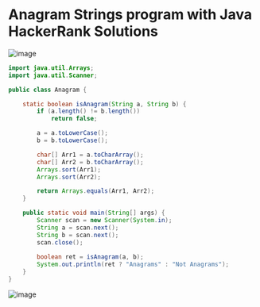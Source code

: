 # Anagram Strings program with Java HackerRank Solutions

![image](https://github.com/user-attachments/assets/e7851fa5-2c2b-4520-9be5-8febfc205caa)

```java
import java.util.Arrays;
import java.util.Scanner;

public class Anagram {

    static boolean isAnagram(String a, String b) {
        if (a.length() != b.length())
            return false;

        a = a.toLowerCase();
        b = b.toLowerCase();

        char[] Arr1 = a.toCharArray();
        char[] Arr2 = b.toCharArray();
        Arrays.sort(Arr1);
        Arrays.sort(Arr2);

        return Arrays.equals(Arr1, Arr2);
    }

    public static void main(String[] args) {
        Scanner scan = new Scanner(System.in);
        String a = scan.next();
        String b = scan.next();
        scan.close();
        
        boolean ret = isAnagram(a, b);
        System.out.println(ret ? "Anagrams" : "Not Anagrams");
    }
}

```

![image](https://github.com/user-attachments/assets/c5641bcb-0a7c-4e87-91f6-58719c7b140c)

